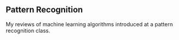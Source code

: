 ## Pattern Recognition

My reviews of machine learning algorithms introduced at a pattern recognition class.
